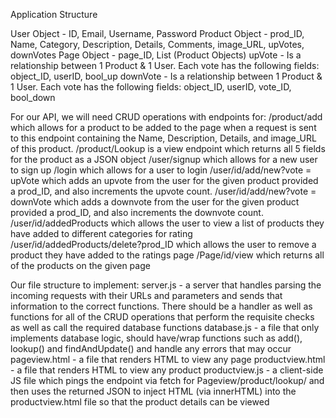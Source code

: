 Application Structure

User Object - ID, Email, Username, Password
Product Object - prod_ID, Name, Category, Description, Details, Comments, image_URL, upVotes, downVotes
Page Object - page_ID, List (Product Objects)
upVote - Is a relationship between 1 Product & 1 User. Each vote has the following fields: object_ID, userID, bool_up
downVote - Is a relationship between 1 Product & 1 User. Each vote has the following fields: object_ID, userID, vote_ID, bool_down

For our API, we will need CRUD operations with endpoints for:
/product/add which allows for a product to be added to the page when a request is sent to this endpoint containing the  Name, Description, Details, and image_URL of this product.
/product/Lookup is a view endpoint which returns all 5 fields for the product as a JSON object
/user/signup  which allows for a new user to sign up 
/login which allows for a user to login
/user/id/add/new?vote = upVote which adds an upvote from the user for the given product  provided a prod_ID, and also increments the upvote count. 
/user/id/add/new?vote = downVote which adds a downvote from the user for the given product  provided a prod_ID, and also increments the downvote count. 
/user/id/addedProducts which allows the user to view a list of products they have added to different categories for rating
/user/id/addedProducts/delete?prod_ID which allows the user to remove a product they have added to the ratings page 
/Page/id/view which returns all of the products on the given page

Our  file structure to implement:
server.js - a server that handles parsing the incoming requests with their URLs and parameters and sends that information to the correct functions. There should be a handler as well as functions for all of the CRUD operations that perform the requisite checks as well as call the required database functions
database.js - a file that only implements database logic, should have/wrap functions such as add(), lookup() and findAndUpdate() and handle any errors that may occur
pageview.html - a file that renders HTML to view any page
productview.html - a file that renders HTML to view any product 
productview.js - a client-side JS file which pings the endpoint via fetch for Pageview/product/lookup/ and then uses the returned JSON to inject HTML (via innerHTML) into the productview.html file so that the product details can be viewed
